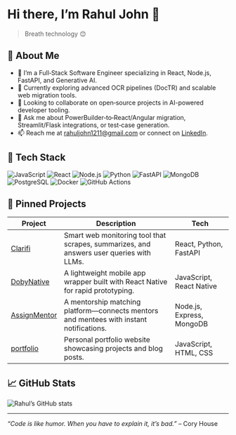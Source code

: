 # Hi there, I’m Rahul John 👋

> Breath technology 😊

## 🚀 About Me
- 🔭 I’m a Full‑Stack Software Engineer specializing in React, Node.js, FastAPI, and Generative AI.
- 🌱 Currently exploring advanced OCR pipelines (DocTR) and scalable web migration tools.
- 👯 Looking to collaborate on open‑source projects in AI-powered developer tooling.
- 💬 Ask me about PowerBuilder‑to‑React/Angular migration, Streamlit/Flask integrations, or test‑case generation.
- 📫 Reach me at [rahuljohn1211@gmail.com](mailto:rahuljohn1211@gmail.com) or connect on [LinkedIn](https://www.linkedin.com/in/raon-j/).

## 🔧 Tech Stack
<p>
  <img alt="JavaScript" src="https://img.shields.io/badge/-JavaScript-F7DF1E?logo=javascript&logoColor=black" />
  <img alt="React" src="https://img.shields.io/badge/-React-61DAFB?logo=react&logoColor=black" />
  <img alt="Node.js" src="https://img.shields.io/badge/-Node.js-339933?logo=node.js&logoColor=white" />
  <img alt="Python" src="https://img.shields.io/badge/-Python-3776AB?logo=python&logoColor=white" />
  <img alt="FastAPI" src="https://img.shields.io/badge/-FastAPI-009688?logo=fastapi&logoColor=white" />
  <img alt="MongoDB" src="https://img.shields.io/badge/-MongoDB-47A248?logo=mongodb&logoColor=white" />
  <img alt="PostgreSQL" src="https://img.shields.io/badge/-PostgreSQL-4169E1?logo=postgresql&logoColor=white" />
  <img alt="Docker" src="https://img.shields.io/badge/-Docker-2496ED?logo=docker&logoColor=white" />
  <img alt="GitHub Actions" src="https://img.shields.io/badge/-GitHub%20Actions-2088FF?logo=githubactions&logoColor=white" />
</p>

## 📌 Pinned Projects

| Project | Description | Tech |
| ------- | ----------- | ---- |
| [Clarifi](https://github.com/RahulJ0hn/Clarifi) | Smart web monitoring tool that scrapes, summarizes, and answers user queries with LLMs. | React, Python, FastAPI |
| [DobyNative](https://github.com/RahulJ0hn/DobyNative) | A lightweight mobile app wrapper built with React Native for rapid prototyping. | JavaScript, React Native |
| [AssignMentor](https://github.com/RahulJ0hn/AssignMentor) | A mentorship matching platform—connects mentors and mentees with instant notifications. | Node.js, Express, MongoDB |
| [portfolio](https://github.com/RahulJ0hn/portfolio) | Personal portfolio website showcasing projects and blog posts. | JavaScript, HTML, CSS |

## 📈 GitHub Stats

![Rahul’s GitHub stats](https://github-readme-stats.vercel.app/api?username=RahulJ0hn&show_icons=true&theme=default)

---

*“Code is like humor. When you have to explain it, it’s bad.”* – Cory House  
